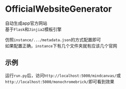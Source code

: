 # OfficialWebsiteGenerator

自动生成app官方网站  
基于`Flask`和`Jinjia2`模板引擎

仿照`instance/.../metadata.json`的方式配置即可  
如果配置正确，`instance`下有几个文件夹就有应该几个官网

## 示例
运行`run.py`后，访问`http://localhost:5000/mindcanvas/`或`http://localhost:5000/monochromebrick/`即可看到效果
